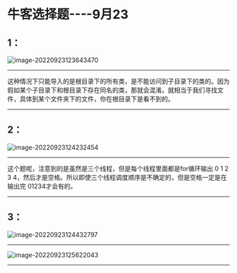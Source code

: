 #   牛客选择题----9月23

##  1：

![image-20220923123643470](C:\Users\14776\AppData\Roaming\Typora\typora-user-images\image-20220923123643470.png) 

***

这种情况下只能导入的是根目录下的所有类，是不能访问到子目录下的类的。因为假如某个子目录下和根目录下存在同名的类，那就会混淆。就相当于我们寻找文件，具体到某个文件夹下的文件，你在根目录下是看不到的。

***

##  2：

![image-20220923124232454](C:\Users\14776\AppData\Roaming\Typora\typora-user-images\image-20220923124232454.png) 

***

这个题呢，注意到的是虽然是三个线程，但是每个线程里面都是for循环输出 0 1 2 3 4，然后才是空格。所以即使三个线程调度顺序是不确定的，但是空格一定是在输出完 01234才会有的。

***

##  3：

![image-20220923124432797](C:\Users\14776\AppData\Roaming\Typora\typora-user-images\image-20220923124432797.png) 

***

![image-20220923125622043](C:\Users\14776\AppData\Roaming\Typora\typora-user-images\image-20220923125622043.png) 

***

